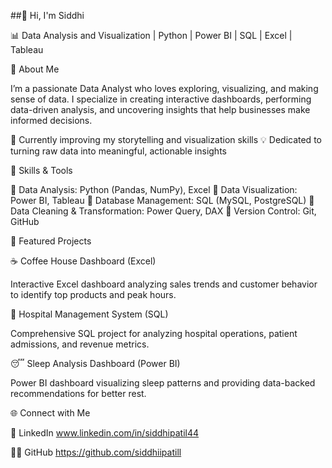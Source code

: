 ##👋 Hi, I'm Siddhi

📊 Data Analysis and Visualization | Python | Power BI | SQL | Excel | Tableau


🚀 About Me

I’m a passionate Data Analyst who loves exploring, visualizing, and making sense of data.
I specialize in creating interactive dashboards, performing data-driven analysis, and uncovering insights that help businesses make informed decisions.

🌱 Currently improving my storytelling and visualization skills
💡 Dedicated to turning raw data into meaningful, actionable insights


🧠 Skills & Tools

🔹 Data Analysis: Python (Pandas, NumPy), Excel
🔹 Data Visualization: Power BI, Tableau
🔹 Database Management: SQL (MySQL, PostgreSQL)
🔹 Data Cleaning & Transformation: Power Query, DAX
🔹 Version Control: Git, GitHub


💼 Featured Projects

☕ Coffee House Dashboard (Excel)

Interactive Excel dashboard analyzing sales trends and customer behavior to identify top products and peak hours.


🏥 Hospital Management System (SQL)

Comprehensive SQL project for analyzing hospital operations, patient admissions, and revenue metrics.


😴 Sleep Analysis Dashboard (Power BI)

Power BI dashboard visualizing sleep patterns and providing data-backed recommendations for better rest.



🌐 Connect with Me

💼 LinkedIn www.linkedin.com/in/siddhipatil44

🧑‍💻 GitHub https://github.com/siddhiipatill
